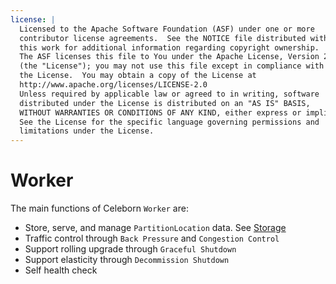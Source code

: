 ```yaml
---
license: |
  Licensed to the Apache Software Foundation (ASF) under one or more
  contributor license agreements.  See the NOTICE file distributed with
  this work for additional information regarding copyright ownership.
  The ASF licenses this file to You under the Apache License, Version 2.0
  (the "License"); you may not use this file except in compliance with
  the License.  You may obtain a copy of the License at
  http://www.apache.org/licenses/LICENSE-2.0
  Unless required by applicable law or agreed to in writing, software
  distributed under the License is distributed on an "AS IS" BASIS,
  WITHOUT WARRANTIES OR CONDITIONS OF ANY KIND, either express or implied.
  See the License for the specific language governing permissions and
  limitations under the License.
---
```



# Worker
The main functions of Celeborn `Worker` are:

- Store, serve, and manage `PartitionLocation` data. See [Storage](../../developers/storage)
- Traffic control through `Back Pressure` and `Congestion Control`
- Support rolling upgrade through `Graceful Shutdown`
- Support elasticity through `Decommission Shutdown`
- Self health check